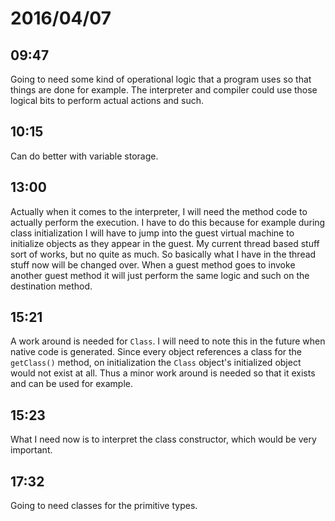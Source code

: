 # 2016/04/07

## 09:47

Going to need some kind of operational logic that a program uses so that things
are done for example. The interpreter and compiler could use those logical
bits to perform actual actions and such.

## 10:15

Can do better with variable storage.

## 13:00

Actually when it comes to the interpreter, I will need the method code to
actually perform the execution. I have to do this because for example during
class initialization I will have to jump into the guest virtual machine to
initialize objects as they appear in the guest. My current thread based stuff
sort of works, but no quite as much. So basically what I have in the thread
stuff now will be changed over. When a guest method goes to invoke another
guest method it will just perform the same logic and such on the destination
method.

## 15:21

A work around is needed for `Class`. I will need to note this in the future
when native code is generated. Since every object references a class for the
`getClass()` method, on initialization the `Class` object's initialized
object would not exist at all. Thus a minor work around is needed so that it
exists and can be used for example.

## 15:23

What I need now is to interpret the class constructor, which would be very
important.

## 17:32

Going to need classes for the primitive types.

